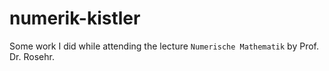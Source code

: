 # numerik-kistler
Some work I did while attending the lecture `Numerische Mathematik` by Prof. Dr. Rosehr.
